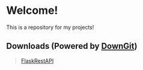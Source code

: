# Welcome!
This is a repository for my projects! 
## Downloads (Powered by [DownGit](https://downgit.github.io/#/home))
> [FlaskRestAPI](https://downgit.github.io/#/home?url=https://github.com/New-UCCS/dev-nolant/tree/main/FlaskRestApi)
